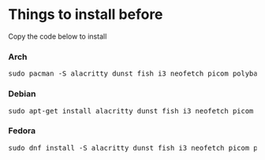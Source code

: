 # Things to install before

<p>Copy the code below to install</p>

<h3>Arch</h3>
<pre>sudo pacman -S alacritty dunst fish i3 neofetch picom polybar rofi</pre>

<h3>Debian</h3>
<pre>sudo apt-get install alacritty dunst fish i3 neofetch picom polybar rofi</pre>


<h3>Fedora</h3>
<pre>sudo dnf install -S alacritty dunst fish i3 neofetch picom polybar rofi</pre>

